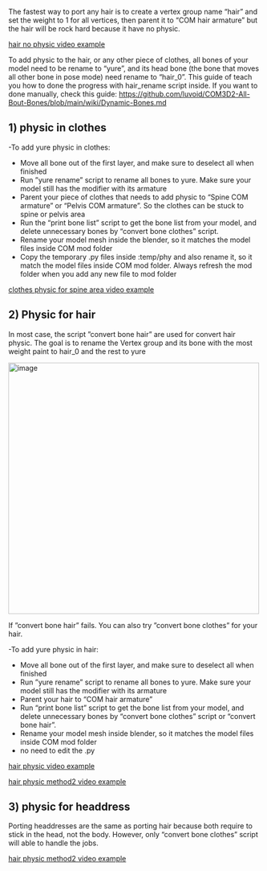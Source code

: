 The fastest way to port any hair is to create a vertex group name “hair” and set the weight to 1 for all vertices, then parent it to “COM hair armature” but the hair will be rock hard because it have no physic.

[hair no physic video example](https://mega.nz/file/Z2VR1SDB#tVu-HOZRCsf80nH8VsrWL-nr-c4Zpd5npbsDq0ls6Kw)

To add physic to the hair, or any other piece of clothes, all bones of your model need to be rename to “yure”, and its head bone (the bone that moves all other bone in pose mode) need rename to “hair_0”. This guide of teach you how to done the progress with hair_rename script inside. If you want to done manually, check this guide: https://github.com/luvoid/COM3D2-All-Bout-Bones/blob/main/wiki/Dynamic-Bones.md

  ## 1)	physic in clothes

-To add yure physic in clothes:

+ Move all bone out of the first layer, and make sure to deselect all when finished
+ Run ”yure rename” script to rename all bones to yure. Make sure your model still has the modifier with its armature
+ Parent your piece of clothes that needs to add physic to “Spine COM armature” or “Pelvis COM armature”. So the clothes can be stuck to spine or pelvis area
+ Run the “print bone list” script to get the bone list from your model, and delete unnecessary bones by “convert bone clothes” script. 
+ Rename your model mesh inside the blender, so it matches the model files inside COM mod folder
+ Copy the temporary .py files inside :temp/phy and also rename it, so it match the model files inside COM mod folder. Always refresh the mod folder when you add any new file to mod folder


[clothes physic for spine area video example](https://mega.nz/file/g200iQQY#Yvl6eWUqDW4w0JV7bi645vR2-ZZzzbl9RS26w8P8a4M)


## 2)	Physic for hair

In most case, the script ”convert bone hair” are used for convert hair physic. The goal is to rename the Vertex group and its bone with the most weight paint to hair_0 and the rest to yure

<img width="500" alt="image" src="https://github.com/Zoobot123/How-to-port-character-model-to-COM3D2/assets/151656570/f5200495-0a13-4e1b-83e1-729c7e446b2e">

If ”convert bone hair” fails. You can also try ”convert bone clothes” for your hair.

-To add yure physic in hair:

+ Move all bone out of the first layer, and make sure to deselect all when finished
+ Run ”yure rename” script to rename all bones to yure. Make sure your model still has the modifier with its armature
+ Parent your hair to “COM hair armature”
+ Run “print bone list” script to get the bone list from your model, and delete unnecessary bones by “convert bone clothes” script or “convert bone hair”. 
+ Rename your model mesh inside blender, so it matches the model files inside COM mod folder
+ no need to edit the .py 

[hair physic video example](https://mega.nz/file/dn9BRYrS#dq68s_YdJ2mDWsRe1RwG-UdjwS3ykHC5NjxcSY08BCk)

[hair physic method2 video example](https://mega.nz/file/k7lG1A6B#cG5JHfKK6NgjwzuLBjTSIo5PPgcE-a5lV0KEAIkTiPQ)


## 3)	physic for headdress

Porting headdresses are the same as porting hair because both require to stick in the head, not the body. However, only “convert bone clothes” script will able to handle the jobs.

[hair physic method2 video example](https://mega.nz/file/k7lG1A6B#cG5JHfKK6NgjwzuLBjTSIo5PPgcE-a5lV0KEAIkTiPQ)
